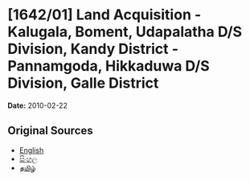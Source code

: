 # [1642/01] Land Acquisition - Kalugala, Boment, Udapalatha D/S Division, Kandy District - Pannamgoda, Hikkaduwa D/S Division, Galle District

**Date:** 2010-02-22

## Original Sources

- [English](https://documents.gov.lk/view/extra-gazettes/2010/2/1642-01_E.pdf)
- [සිංහල](https://documents.gov.lk/view/extra-gazettes/2010/2/1642-01_S.pdf)
- [தமிழ்](https://documents.gov.lk/view/extra-gazettes/2010/2/1642-01_T.pdf)
